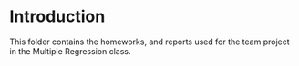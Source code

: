 # Introduction
This folder contains the homeworks, and reports used for the team project in the Multiple Regression class.